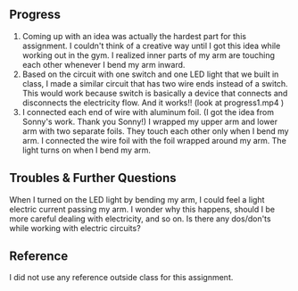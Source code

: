 ## Progress
1. Coming up with an idea was actually the hardest part for this assignment. 
   I couldn't think of a creative way until I got this idea while working out in the gym.
   I realized inner parts of my arm are touching each other whenever I bend my arm inward. 
2. Based on the circuit with one switch and one LED light that we built in class, 
   I made a similar circuit that has two wire ends instead of a switch. 
   This would work because switch is basically a device that connects and disconnects the electricity flow. 
   And it works!! (look at progress1.mp4 )
3. I connected each end of wire with aluminum foil. (I got the idea from Sonny's work. Thank you Sonny!) 
   I wrapped my upper arm and lower arm with two separate foils. They touch each other only when I bend my arm.
   I connected the wire foil with the foil wrapped around my arm. The light turns on when I bend my arm.
   
## Troubles & Further Questions
When I turned on the LED light by bending my arm, I could feel a light electric current passing my arm. 
I wonder why this happens, should I be more careful dealing with electricity, and so on. 
Is there any dos/don'ts while working with electric circuits?

## Reference
I did not use any reference outside class for this assignment.
